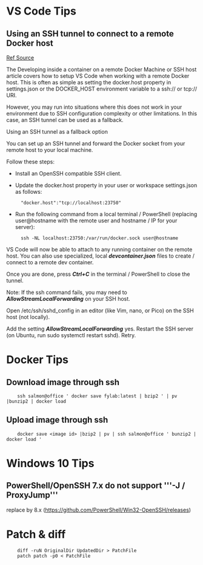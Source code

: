 

VS Code Tips 
==========================

## Using an SSH tunnel to connect to a remote Docker host 
[Ref Source]( https://code.visualstudio.com/docs/remote/troubleshooting#_container-tips "container tips" )

The Developing inside a container on a remote Docker Machine or SSH host article covers how to setup VS Code when working with a remote Docker host. This is often as simple as setting the docker.host property in settings.json or the DOCKER_HOST environment variable to a ssh:// or tcp:// URI.

However, you may run into situations where this does not work in your environment due to SSH configuration complexity or other limitations. In this case, an SSH tunnel can be used as a fallback.

Using an SSH tunnel as a fallback option

You can set up an SSH tunnel and forward the Docker socket from your remote host to your local machine.

Follow these steps:
    
- Install an OpenSSH compatible SSH client.
- Update the docker.host property in your user or workspace settings.json as follows:

        "docker.host":"tcp://localhost:23750"

- Run the following command from a local terminal / PowerShell (replacing user@hostname with the remote user and hostname / IP for your server):

        ssh -NL localhost:23750:/var/run/docker.sock user@hostname

VS Code will now be able to attach to any running container on the remote host. You can also use specialized, local ___devcontainer.json___ files to create / connect to a remote dev container.

Once you are done, press ___Ctrl+C___ in the terminal / PowerShell to close the tunnel.

Note: If the ssh command fails, you may need to ___AllowStreamLocalForwarding___ on your SSH host.

Open /etc/ssh/sshd_config in an editor (like Vim, nano, or Pico) on the SSH host (not locally).

Add the setting ___AllowStreamLocalForwarding___ yes.
Restart the SSH server (on Ubuntu, run sudo systemctl restart sshd).
Retry.


Docker Tips
========================

## Download image through ssh

        ssh salmon@office ' docker save fylab:latest | bzip2 ' | pv  |bunzip2 | docker load

## Upload image through ssh

        docker save <image id> |bzip2 | pv | ssh salmon@office ' bunzip2 | docker load '


Windows 10 Tips
=========================

## PowerShell/OpenSSH 7.x do not support '''-J / ProxyJump'''

   replace by 8.x (https://github.com/PowerShell/Win32-OpenSSH/releases)

Patch & diff
==========================

        diff -ruN OriginalDir UpdatedDir > PatchFile
        patch patch -p0 < PatchFile